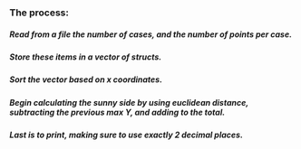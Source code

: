 ### The process:

##### Read from a file the number of cases, and the number of points per case.
##### Store these items in a vector of structs.
##### Sort the vector based on x coordinates.
##### Begin calculating the sunny side by using euclidean distance, subtracting the previous max Y, and adding to the total.
##### Last is to print, making sure to use exactly 2 decimal places.
